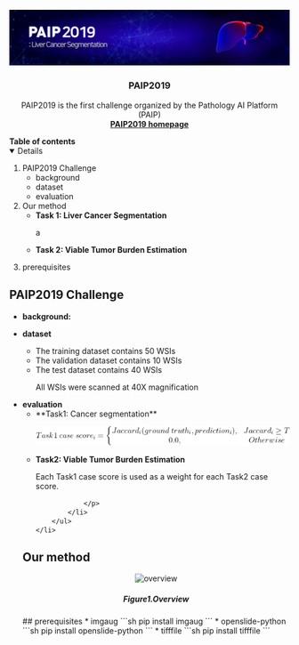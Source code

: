 

<!-- PROJECT LOGO -->
<p align="center">
    <a href="https://paip2019.grand-challenge.org">
        <img src="data/images/logo.png" alt="Logo">
    </a>
    <h3 align="center">PAIP2019</h3>
    <p align="center"> 
        PAIP2019 is the first challenge organized by the Pathology AI Platform (PAIP)
       <br>
        <a href="https://paip2019.grand-challenge.org/"><strong>PAIP2019 homepage</strong></a>
    </p>      
</p>



<!--Table of Contents--!>

<strong>Table of contents</strong>
<details open="open">
    <ol>
        <li>
            PAIP2019 Challenge
            <ul>
                <li>background</li>
                <li>dataset</li>
                <li>evaluation</li>
            </ul>
        </li>
        <li>
            Our method
            <ul>
                <li>
                <strong>Task 1: Liver Cancer Segmentation</strong>
                <p>
                    a
                </p>
                </li>
                <li>
                <strong>Task 2: Viable Tumor Burden Estimation</strong>
                <p>
                  
                </p>
                </li>
            </ul>
        </li>
        <li>
            prerequisites
        </li>
      
    </ol>
</details>



<!--PAIP2019 challenge-->
## PAIP2019 Challenge
<ul>
    <li>
        <strong>background:</strong>
        <p>
        </p>
    </li>
    <li>
        <strong>dataset</strong></li>
        <p>
           <ul>
                <li>The training dataset contains 50 WSIs</li>
                <li>The validation dataset contains 10 WSIs</li> 
                <li>The test dataset contains 40 WSIs</li>
                <p>
                    All WSIs were scanned at 40X magnification
                </p>
           </ul>
        </p>
    <li>
        <strong>evaluation</strong>
        <ul>
            <li>
               **Task1: Cancer segmentation**
               <p>
                    <img src="data/images/CodeCogsEqn.gif" />  
               </p> 
            </li>
            <li>
                <strong>Task2: Viable Tumor Burden Estimation</strong>
                <p>
                    Each Task1 case score is used as a weight for each Task2 case score.
                   
                </p>
            </li>
        </ul>
    </li>
 

</ul>

<!-- Our method -->
## Our method
<p align="center">
    <img src="data/images/overview.PNG" alt="overview">
    <h5 align="center">Figure1.Overview</h5>
</p>
<!--prerequisites-->
## prerequisites
* imgaug
  ```sh
  pip install imgaug
  ```
* openslide-python
  ```sh
  pip install openslide-python
  ```
* tifffile
  ```sh
  pip install tifffile
  ```

